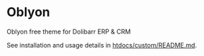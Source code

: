 # Oblyon
Oblyon free theme for Dolibarr ERP & CRM

See installation and usage details in [htdocs/custom/README.md](htdocs/custom/README.md).
